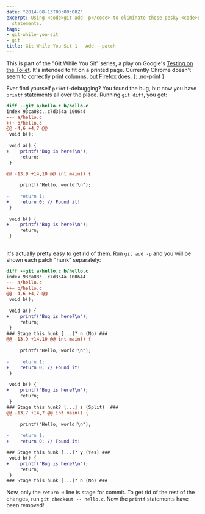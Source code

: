 ```yaml
---
date: "2014-08-13T00:00:00Z"
excerpt: Using <code>git add -p</code> to eliminate those pesky <code>printf</code>-debugging
  statements.
tags:
- git-while-you-sit
- git
title: Git While You Sit 1 - Add --patch
---
```


This is part of the "Git While You Sit" series, a play on Google's [Testing on the Toilet](http://googletesting.blogspot.co.il/2007/01/introducing-testing-on-toilet.html). It's intended to fit on a printed page. Currently Chrome doesn't seem to correctly print columns, but Firefox does.
{: .no-print }

Ever find yourself `printf`-debugging? You found the bug, but now you have `printf` statements all over the place. Running `git diff`, you get:

```diff
diff --git a/hello.c b/hello.c
index 93ca08c..c7d354a 100644
--- a/hello.c
+++ b/hello.c
@@ -4,6 +4,7 @@
 void b();
 
 void a() {
+    printf("Bug is here?\n");
     return;
 }

@@ -13,9 +14,10 @@ int main() {
 
     printf("Hello, world!\n");
 
-    return 1;
+    return 0; // Found it!
 }
 
 void b() {
+    printf("Bug is here?\n");
     return;
 }
 
```

It's actually pretty easy to get rid of them. Run `git add -p` and you will be shown each patch "hunk" separately:

```diff
diff --git a/hello.c b/hello.c
index 93ca08c..c7d354a 100644
--- a/hello.c
+++ b/hello.c
@@ -4,6 +4,7 @@
 void b();
 
 void a() {
+    printf("Bug is here?\n");
     return;
 }
### Stage this hunk [...]? n (No) ###
@@ -13,9 +14,10 @@ int main() {
 
     printf("Hello, world!\n");
 
-    return 1;
+    return 0; // Found it!
 }
 
 void b() {
+    printf("Bug is here?\n");
     return;
 }
### Stage this hunk? [...] s (Split)  ###
@@ -13,7 +14,7 @@ int main() {
 
     printf("Hello, world!\n");
 
-    return 1;
+    return 0; // Found it!

### Stage this hunk [...]? y (Yes) ###
 void b() {
+    printf("Bug is here?\n");
     return;
 }
### Stage this hunk [...]? n (No) ###
```

Now, only the `return 0` line is stage for commit. To get rid of the rest of the changes, run `git checkout -- hello.c`. Now the `printf` statements have been removed!
